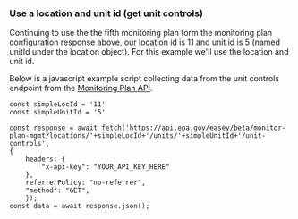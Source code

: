 ### Use a location and unit id (get unit controls)

Continuing to use the the fifth monitoring plan form the monitoring plan configuration response above, our location id is 11 and unit id is 5 (named unitId under the location object). For this example we'll use the location and unit id.

Below is a javascript example script collecting data from the unit controls endpoint from the [Monitoring Plan API](https://www.epa.gov/power-sector/cam-api-portal#/swagger/beta-monitor-plan-mgmt).

```
const simpleLocId = '11'
const simpleUnitId = '5'
```

```
const response = await fetch('https://api.epa.gov/easey/beta/monitor-plan-mgmt/locations/'+simpleLocId+'/units/'+simpleUnitId+'/unit-controls',
{
    headers: {
        "x-api-key": "YOUR_API_KEY_HERE"
    },
    referrerPolicy: "no-referrer",
    "method": "GET",
    });
const data = await response.json();
```